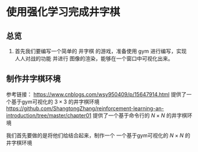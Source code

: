 # 使用强化学习完成井字棋
## 总览
1. 首先我们要编写一个简单的 井字棋 的游戏，准备使用 gym 进行编写，实现 人人对战的功能 并进行 图像的渲染，能够在一个窗口中可视化出来。



## 制作井字棋环境
参考链接： 
https://www.cnblogs.com/wsy950409/p/15647914.html
提供了一个基于gym可视化的 $3 \times 3$ 的井字棋环境
https://github.com/ShangtongZhang/reinforcement-learning-an-introduction/tree/master/chapter01
提供了一个基于命令行的 $N \times N$ 的井字棋环境

我们首先要做的是将他们给结合起来，制作一个 一个基于gym可视化的 $N \times N$ 的井字棋环境

